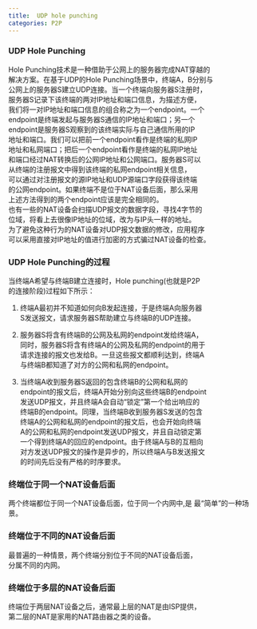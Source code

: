 ```yaml
---
title:  UDP hole punching
categories: P2P
---
```


### UDP Hole Punching 
Hole Punching技术是一种借助于公网上的服务器完成NAT穿越的   
解决方案。在基于UDP的Hole Punching场景中，终端A，B分别与   
公网上的服务器S建立UDP连接。当一个终端向服务器S注册时，   
服务器S记录下该终端的两对IP地址和端口信息，为描述方便，    
我们将一对IP地址和端口信息的组合称之为一个endpoint。一个    
endpoint是终端发起与服务器S通信的IP地址和端口；另一个    
endpoint是服务器S观察到的该终端实际与自己通信所用的IP    
地址和端口。我们可以把前一个endpoint看作是终端的私网IP   
地址和私网端口；把后一个endpoint看作是终端的私网IP地址    
和端口经过NAT转换后的公网IP地址和公网端口。服务器S可以    
从终端的注册报文中得到该终端的私网endpoint相关信息，     
可以通过对注册报文的源IP地址和UDP源端口字段获得该终端     
的公网endpoint。如果终端不是位于NAT设备后面，那么采用     
上述方法得到的两个endpoint应该是完全相同的。   
也有一些的NAT设备会扫描UDP报文的数据字段，寻找4字节的    
位域，将看上去很像IP地址的位域，改为与IP头一样的地址。    
为了避免这种行为的NAT设备对UDP报文数据的修改，应用程序    
可以采用直接对IP地址的值进行加密的方式骗过NAT设备的检查。

###  UDP Hole Punching的过程
当终端A希望与终端B建立连接时，Hole punching(也就是P2P    
的连接阶段)过程如下所示：     
1. 终端A最初并不知道如何向B发起连接，于是终端A向服务器   
S发送报文，请求服务器S帮助建立与终端B的UDP连接。

2. 服务器S将含有终端B的公网及私网的endpoint发给终端A，   
同时，服务器S将含有终端A的公网及私网的endpoint的用于    
请求连接的报文也发给B。一旦这些报文都顺利达到，终端A    
与终端B都知道了对方的公网和私网的endpoint。   

3. 当终端A收到服务器S返回的包含终端B的公网和私网的    
endpoint的报文后，终端A开始分别向这些终端B的endpoint    
发送UDP报文，并且终端A会自动“锁定”第一个给出响应的    
终端B的endpoint。同理，当终端B收到服务器S发送的包含    
终端A的公网和私网的endpoint的报文后，也会开始向终端    
A的公网和私网的endpoint发送UDP报文，并且自动锁定第    
一个得到终端A的回应的endpoint。由于终端A与B的互相向    
对方发送UDP报文的操作是异步的，所以终端A与B发送报文    
的时间先后没有严格的时序要求。     

### 终端位于同一个NAT设备后面
两个终端都位于同一个NAT设备后面，位于同一个内网中,是
最“简单”的一种场景。

### 终端位于不同的NAT设备后面
最普遍的一种情景，两个终端分别位于不同的NAT设备后面，    
分属不同的内网。    

### 终端位于多层的NAT设备后面
终端位于两层NAT设备之后，通常最上层的NAT是由ISP提供，    
第二层的NAT是家用的NAT路由器之类的设备。    



